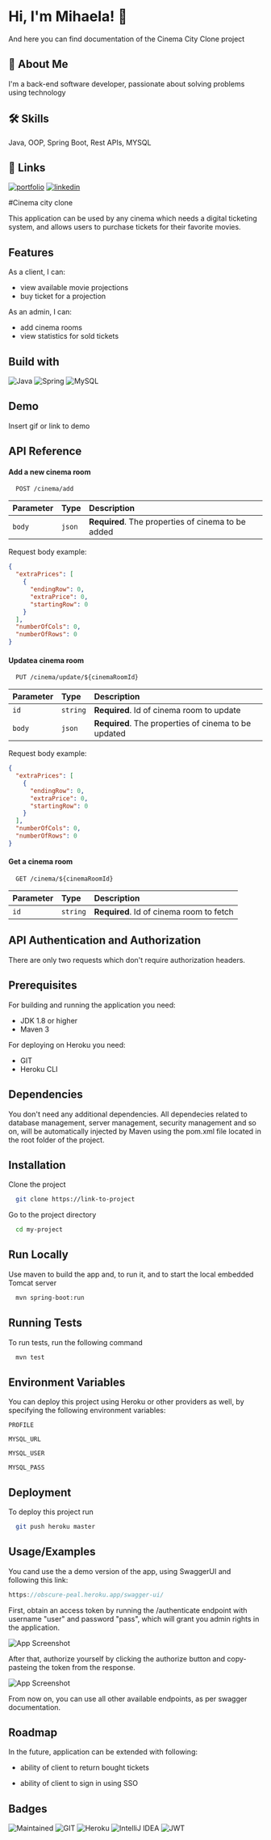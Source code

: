 # Hi, I'm Mihaela! 👋
And here you can find documentation of the Cinema City Clone project


## 🚀 About Me
I'm a back-end software developer, passionate about solving problems using technology 
## 🛠 Skills
Java, OOP, Spring Boot, Rest APIs, MYSQL


## 🔗 Links
[![portfolio](https://img.shields.io/badge/my_portfolio-000?style=for-the-badge&logo=ko-fi&logoColor=white)](https://mihaelaantalute.github.io/)
[![linkedin](https://img.shields.io/badge/linkedin-0A66C2?style=for-the-badge&logo=linkedin&logoColor=white)](https://www.linkedin.com/in/mihaela-antalute-4248b7263/)



#Cinema city clone


This application can be used by any cinema which needs a digital ticketing system, and allows users to purchase tickets for their favorite movies.




## Features
As a client, I can:
- view available movie projections
- buy ticket for a projection

As an admin, I can:
- add cinema rooms
- view statistics for sold tickets


## Build with
![Java](https://img.shields.io/badge/Java-ED8B00?style=for-the-badge&logo=java&logoColor=white)
![Spring](https://img.shields.io/badge/Spring-6DB33F?style=for-the-badge&logo=spring&logoColor=white)
![MySQL](https://img.shields.io/badge/mysql-%2300f.svg?style=for-the-badge&logo=mysql&logoColor=white)

## Demo

Insert gif or link to demo


## API Reference

#### Add a new cinema room

```http
  POST /cinema/add
```

| Parameter | Type     | Description                |
| :-------- | :------- | :------------------------- |
| `body` | `json` | **Required**.  The properties of cinema to be added  |

Request body example:

```json
{
  "extraPrices": [
    {
      "endingRow": 0,
      "extraPrice": 0,
      "startingRow": 0
    }
  ],
  "numberOfCols": 0,
  "numberOfRows": 0
}
```  


#### Updatea cinema room

```http
  PUT /cinema/update/${cinemaRoomId}
```

| Parameter | Type     | Description                       |
| :-------- | :------- | :-------------------------------- |
| `id`      | `string` | **Required**.  Id of cinema room to update|
|  `body` | `json` | **Required**.  The properties of cinema to be updated |

Request body example:

```json
{
  "extraPrices": [
    {
      "endingRow": 0,
      "extraPrice": 0,
      "startingRow": 0
    }
  ],
  "numberOfCols": 0,
  "numberOfRows": 0
}
``` 


#### Get a cinema room
```http
  GET /cinema/${cinemaRoomId}
```

| Parameter | Type     | Description                       |
| :-------- | :------- | :-------------------------------- |
| `id`      | `string` | **Required**.   Id of cinema room to fetch  |



## API Authentication and Authorization
There are only two requests which don't require authorization headers.
## Prerequisites

For building and running the application you need:
- JDK 1.8 or higher
- Maven 3

For deploying on Heroku you need:
- GIT 
- Heroku CLI

## Dependencies
You don't need any additional dependencies.
All dependecies related to database management, server management, security management and so on, will be automatically injected by Maven using the pom.xml file located in the root folder of the project.

## Installation
Clone the project

```bash
  git clone https://link-to-project
```

Go to the project directory

```bash
  cd my-project
```






## Run Locally

Use maven to build the app and, to run it, and to start the local embedded Tomcat server

```bash
  mvn spring-boot:run
```


## Running Tests

To run tests, run the following command

```bash
  mvn test
```



## Environment Variables

You can deploy this project using Heroku or other providers as well, by specifying the following environment variables:

`PROFILE`

`MYSQL_URL`

`MYSQL_USER`

`MYSQL_PASS`




## Deployment


To deploy this project run

```bash
  git push heroku master
```



## Usage/Examples

You cand use the a demo version of the app, using SwaggerUI and following this link:

```javascript
https://obscure-peal.heroku.app/swagger-ui/
```

First, obtain an access token by running the /authenticate endpoint with username "user" and password "pass", which will grant you admin rights in the application.

![App Screenshot](https://i.imgur.com/VTQibfA_d.webp?maxwidth=760&fidelity=grand)

After that, authorize yourself by clicking the authorize button and copy-pasteing the token from the response.

![App Screenshot](https://i.imgur.com/arTX2Ke_d.webp?maxwidth=760&fidelity=grand)

From now on, you can use all other available endpoints, as per swagger documentation.



## Roadmap

In the future, application can be extended with following:

- ability of client to return bought tickets

- ability of client to sign in using SSO



## Badges

![Maintained](https://img.shields.io/badge/Maintained%3F-yes-green.svg)
![GIT](https://img.shields.io/badge/GIT-E44C30?style=for-the-badge&logo=git&logoColor=white)
![Heroku](https://img.shields.io/badge/heroku-%23430098.svg?style=for-the-badge&logo=heroku&logoColor=white)
![IntelliJ IDEA](https://img.shields.io/badge/IntelliJIDEA-000000.svg?style=for-the-badge&logo=intellij-idea&logoColor=white)
![JWT](https://img.shields.io/badge/json%20web%20tokens-323330?style=for-the-badge&logo=json-web-tokens&logoColor=pink)



